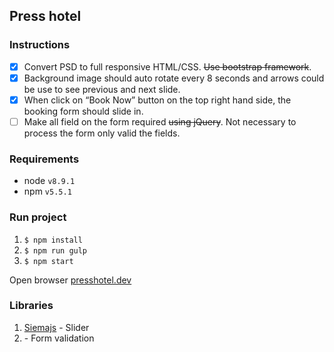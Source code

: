 ## Press hotel

### Instructions

- [x] Convert PSD to full responsive HTML/CSS. ~~Use bootstrap framework~~. 
- [x] Background image should auto rotate every 8 seconds and arrows could be use to see previous and next slide.
- [x] When click on “Book Now” button on the top right hand side, the booking form should slide in.
- [ ] Make all field on the form required ~~using jQuery~~. Not necessary to process the form only valid the fields.

### Requirements

+ node `v8.9.1`
+ npm `v5.5.1`

### Run project

1. `$ npm install`
1. `$ npm run gulp`
1. `$ npm start`

Open browser [presshotel.dev](http://localhost:3000)

### Libraries

1. [Siemajs](https://github.com/pawelgrzybek/siema) -  Slider
2. []() - Form validation 
